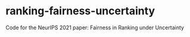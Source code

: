 # ranking-fairness-uncertainty
Code for the NeurIPS 2021 paper: Fairness in Ranking under Uncertainty
